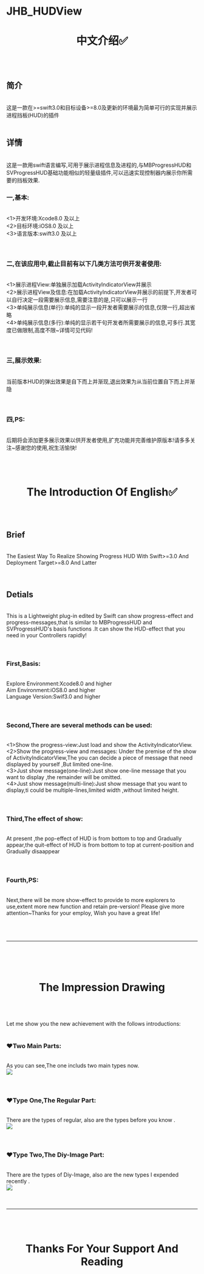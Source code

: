 # JHB_HUDView

<h1 align="center">中文介绍✅</h1>
<br>
<br>
<h2 align="left">简介</h2><br>
这是一款在>=swift3.0和目标设备>=8.0及更新的环境最为简单可行的实现并展示进程挡板(HUD)的插件
<br>
<br>
<h2 align="left">详情</h2><br>
这是一款用swift语言编写,可用于展示进程信息及进程的,与MBProgressHUD和SVProgressHUD基础功能相似的轻量级插件,可以迅速实现控制器内展示你所需要的挡板效果.<br>
<h3 align="left">一,基本:</h3><br>
<1>开发环境:Xcode8.0 及以上<br>
<2>目标环境:iOS8.0 及以上<br>
<3>语言版本:swift3.0 及以上<br>
<br>
<br>
<h3 align="left">二,在该应用中,截止目前有以下几类方法可供开发者使用:</h3><br>
<1>展示进程View:单独展示加载ActivityIndicatorView并展示<br>
<2>展示进程View及信息:在加载ActivityIndicatorView并展示的前提下,开发者可以自行决定一段需要展示信息,需要注意的是,只可以展示一行<br>
<3>单纯展示信息(单行):单纯的显示一段开发者需要展示的信息,仅限一行,超出省略<br>
<4>单纯展示信息(多行):单纯的显示若干句开发者所需要展示的信息,可多行.其宽度已做限制,高度不限~详情可见代码!<br>
<br>
<br>
<h3 align="left">三,展示效果:</h3><br>
当前版本HUD的弹出效果是自下而上并渐现,退出效果为从当前位置自下而上并渐隐<br>
<br>
<br>
<h3 align="left">四,PS:</h3><br>
后期将会添加更多展示效果以供开发者使用,扩充功能并完善维护原版本!请多多关注~感谢您的使用,祝生活愉快!<br>
<br>
<br>
<br>
<h1 align="center">The Introduction Of English✅</h1>
<br>
<br>
<h2 align="left">Brief</h2><br>
The Easiest Way To Realize Showing Progress HUD With Swift>=3.0 And Deployment Target>=8.0 And Latter <br>
<br>
<br>
<h2 align="left">Detials</h2><br>
This is a Lightweight plug-in edited by Swift can show progress-effect and progress-messages,that is similar to MBProgressHUD and SVProgressHUD's basis functions .It can show the HUD-effect that you need in your Controllers rapidly!<br>
<br>
<br>
<h3 align="left">First,Basis:</h3><br>
<one>Explore Environment:Xcode8.0 and higher<br>
<two>Aim Environment:iOS8.0 and higher<br>
<three>Language Version:Swif3.0 and higher<br>
<br>
<br>
<h3 align="left">Second,There are several methods can be used:</h3><br>
<1>Show the progress-view:Just load and show the ActivityIndicatorView.<br>
<2>Show the progress-view and messages: Under the premise of the show of ActivityIndicatorView,The you can decide a piece of message that need displayed by yourself ,But limited one-line.<br>
<3>Just show message(one-line):Just show one-line message that you want to display ,the remainder will be omitted.<br>
<4>Just show message(multi-line):Just show message that you want to display,ti could be multiple-lines,limited width ,without limited height.<br>
<br>
<br>
<h3 align="left">Third,The effect of show:</h3><br>
At present ,the pop-effect of HUD is from bottom to top and Gradually appear,the quit-effect of HUD is from bottom to top at current-position and Gradually disaappear<br>
<br>
<br>
<h3 align="left">Fourth,PS:</h3><br>
Next,there will be more show-effect to provide to more explorers to use,extent more new function and retain pre-version! Please give more attention~Thanks for your employ, Wish you have a great life!<br>
<br>
<br>
<br>
<hr />
<br>
<br>
<br>
<h1 align="center">The&nbspImpression&nbspDrawing</h1><br>
<br>
<br>
Let me show you the new achievement with the follows introductions:<br>
<br>
<h3 align="left">❤️Two Main Parts:</h3><br>
As you can see,The one includs two main types now.<br>
<img src="JHB_DemoGIFs/TwoMainParts.gif"><br>
<br>
<br>
<h3 align="left">❤️Type One,The Regular Part:</h3><br>
There are the types of regular, also are the types before you know .<br>
<img src="JHB_DemoGIFs/RegularPart.gif"><br>
<br>
<br>
<h3 align="left">❤️Type Two,The Diy-Image Part:</h3><br>
There are the types of Diy-Image, also are the new types I expended recently .<br>
<img src="JHB_DemoGIFs/Diy-ImagePart.gif"><br>
<br>
<br>
<hr />
<br>
<br>
<h1 align="center">Thanks For Your Support And Reading</h1>
<br>
